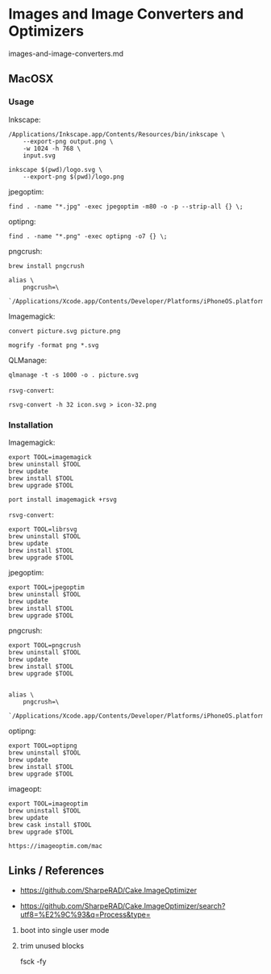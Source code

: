  # Images and Image Converters and Optimizers

images-and-image-converters.md

## MacOSX


### Usage

Inkscape:

    /Applications/Inkscape.app/Contents/Resources/bin/inkscape \
        --export-png output.png \
        -w 1024 -h 768 \
        input.svg

    inkscape $(pwd)/logo.svg \
        --export-png $(pwd)/logo.png
        
jpegoptim: 

    find . -name "*.jpg" -exec jpegoptim -m80 -o -p --strip-all {} \; 

optipng: 

    find . -name "*.png" -exec optipng -o7 {} \;

pngcrush:

    brew install pngcrush

    alias \
        pngcrush=\
        `/Applications/Xcode.app/Contents/Developer/Platforms/iPhoneOS.platform/Developer/usr/bin/pngcrush`

Imagemagick:

    convert picture.svg picture.png

    mogrify -format png *.svg

QLManage:

    qlmanage -t -s 1000 -o . picture.svg

`rsvg-convert`:

    rsvg-convert -h 32 icon.svg > icon-32.png


### Installation

Imagemagick:

    export TOOL=imagemagick
    brew uninstall $TOOL
    brew update 
    brew install $TOOL
    brew upgrade $TOOL

    port install imagemagick +rsvg

`rsvg-convert`:

    export TOOL=librsvg
    brew uninstall $TOOL
    brew update 
    brew install $TOOL
    brew upgrade $TOOL

jpegoptim: 

    export TOOL=jpegoptim
    brew uninstall $TOOL
    brew update 
    brew install $TOOL
    brew upgrade $TOOL

pngcrush:

    export TOOL=pngcrush
    brew uninstall $TOOL
    brew update 
    brew install $TOOL
    brew upgrade $TOOL


    alias \
        pngcrush=\
        `/Applications/Xcode.app/Contents/Developer/Platforms/iPhoneOS.platform/Developer/usr/bin/pngcrush`

optipng: 

    export TOOL=optipng
    brew uninstall $TOOL
    brew update 
    brew install $TOOL
    brew upgrade $TOOL

imageopt:

    export TOOL=imageoptim
    brew uninstall $TOOL
    brew update 
    brew cask install $TOOL
    brew upgrade $TOOL

    https://imageoptim.com/mac



## Links / References

*   https://github.com/SharpeRAD/Cake.ImageOptimizer

*   https://github.com/SharpeRAD/Cake.ImageOptimizer/search?utf8=%E2%9C%93&q=Process&type=




1.  boot into single user mode

2.  trim unused blocks

    fsck -fy











